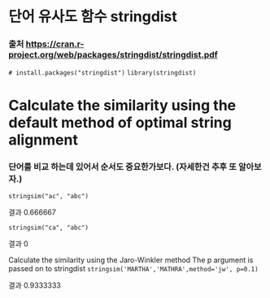 # 단어 유사도 함수 stringdist
### 출처 https://cran.r-project.org/web/packages/stringdist/stringdist.pdf

`# install.packages("stringdist")`
`library(stringdist)`


# Calculate the similarity using the default method of optimal string alignment

### 단어를 비교 하는데 있어서 순서도 중요한가보다. (자세한건 추후 또 알아보자.)

`stringsim("ac", "abc")`

결과 0.666667

`stringsim("ca", "abc")`

결과 0

Calculate the similarity using the Jaro-Winkler method
The p argument is passed on to stringdist
`stringsim('MARTHA','MATHRA',method='jw', p=0.1)`

결과 0.9333333
